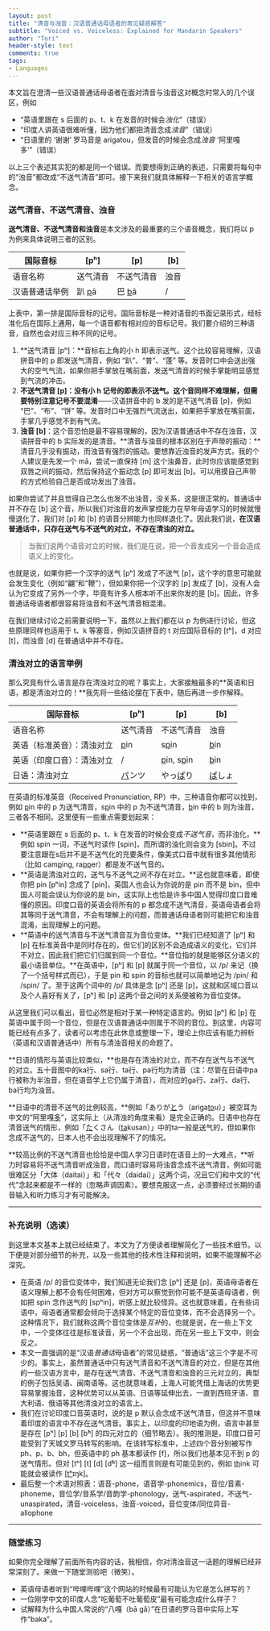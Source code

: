 ```yaml
---
layout: post
title: "清音与浊音：汉语普通话母语者的常见疑惑解答"
subtitle: "Voiced vs. Voiceless: Explained for Mandarin Speakers"
author: "Tori"
header-style: text
comments: true
tags:
- Languages
---
```


本文旨在澄清一些汉语普通话母语者在面对清音与浊音这对概念时常入的几个误区，例如

- “英语里跟在 s 后面的 p、t、k 在发音的时候会*浊化*”（错误）
- “印度人讲英语很难听懂，因为他们都把清音念成*浊音*”（错误）
- “日语里的 ‘谢谢’ 罗马音是 arigatou，但发音的时候会念成*浊音* ‘阿里嘎多‘”（错误）

以上三个表述其实犯的都是同一个错误。而要想得到正确的表述，只需要将每句中的“浊音”都改成“不送气清音”即可。接下来我们就具体解释一下相关的语言学概念。

### 送气清音、不送气清音、浊音

**送气清音、不送气清音和浊音**是本文涉及的最重要的三个语音概念，我们将以 p 为例来具体说明三者的区别。

| 国际音标                    | [pʰ]            | [p]                     | [b]         |
| --------------------------- | --------------- | ----------------------- | ----------- |
| 语音名称                    | 送气清音        | 不送气清音              | 浊音        |
| 汉语普通话举例 | 趴 <u>p</u>ā | 巴 <u>b</u>ā  | /          |

上表中，第一排是国际音标的记号。国际音标是一种对语音的书面记录形式，经标准化后在国际上通用，每一个语音都有相对应的音标记号。我们要介绍的三种语音，自然也会对应三种不同的记号。

1. **送气清音 [pʰ]：**音标右上角的小 h 即表示送气。这个比较容易理解，汉语拼音中的 p 即发送气清音，例如 “趴”、“普”、“蓬” 等。发音时口中会送出强大的空气气流，如果你把手掌放在嘴前面，发送气清音的时候手掌能明显感觉到气流的冲击。
2. **不送气清音 [p]：**没有小 h 记号的即表示不送气。这个音同样不难理解，但需要特别注意**记号不要混淆**——汉语拼音中的 b 发的是不送气清音 [p]，例如 “巴”、“布”、“饼” 等。发音时口中无强烈气流送出，如果把手掌放在嘴前面，手掌几乎感觉不到有气流。
3. **浊音 [b]**：这个音恐怕是最不容易理解的，因为汉语普通话中不存在浊音，汉语拼音中的 b 实际发的是清音。**清音与浊音的根本区别在于声带的振动：**清音几乎没有振动，而浊音有强烈的振动。要想靠近浊音的发声方式，我的个人建议是先发一个 mā，尝试一直保持 [m] 这个浊鼻音，此时你应该能感觉到双唇之间的振动，然后保持这个振动念 [p] 即可发出 [b]。可以用摸自己声带的方式检验自己是否成功发出了浊音。

如果你尝试了并且觉得自己怎么也发不出浊音，没关系，这是很正常的。普通话中并不存在 [b] 这个音，所以我们对浊音的发声掌控能力在早年母语学习的时候就慢慢退化了，我们对 [p] 和 [b] 的语音分辨能力也同样退化了。因此我们说，**在汉语普通话中，只存在送气与不送气的对立，不存在清浊的对立。**

>  当我们说两个语音对立的时候，我们是在说，把一个音发成另一个音会造成语义上的变化。

也就是说，如果你把一个汉字的送气 [pʰ] 发成了不送气 [p]，这个字的意思可能就会发生变化（例如“翩”和“鞭”），但如果你把一个汉字的 [p] 发成了 [b]，没有人会认为它变成了另外一个字，毕竟有许多人根本听不出来你发的是 [b]。因此，许多普通话母语者都很容易将浊音和不送气清音相混淆。

在我们继续讨论之前需要说明一下，虽然以上我们都在以 p 为例进行讨论，但这些原理同样也适用于 t、k 等塞音，例如汉语拼音的 t 对应国际音标的 [tʰ]，d 对应 [t]，而浊音 [d] 在普通话中并不存在。

### 清浊对立的语言举例

那么究竟有什么语言是存在清浊对立的呢？事实上，大家接触最多的**英语和日语，都是清浊对立的！**我先将一些结论摆在下表中，随后再进一步作解释。

| 国际音标                   | [pʰ]          | [p]                     | [b]           |
| -------------------------- | ------------- | ----------------------- | ------------- |
| 语音名称                   | 送气清音      | 不送气清音              | 浊音          |
| 英语（标准英音）：清浊对立 | <u>p</u>in    | s<u>p</u>in             | <u>b</u>in    |
| 英语（印度口音）：清浊对立 | /             | <u>p</u>in, s<u>p</u>in | <u>b</u>in    |
| 日语：清浊对立             | <u>パ</u>ンツ | やっ<u>ぱ</u>り         | <u>ば</u>しょ |

在英语的标准英音（Received Pronunciation, RP）中，三种语音你都可以找到，例如 <u>p</u>in 中的 p 为送气清音，s<u>p</u>in 中的 p 为不送气清音，<u>b</u>in 中的 b 则为浊音，三者各不相同。这里便有一些重点需要划起来：

- **英语里跟在 s 后面的 p、t、k 在发音的时候会变成*不送气音*，而非浊化，**例如 spin 一词，不送气时读作 [spin]，而所谓的浊化则会变为 [sbin]。不过要注意跟在s后并不是不送气化的充要条件，像美式口音中就有很多其他情形（比如 cam<u>p</u>ing, ra<u>pp</u>er）都是发不送气音的。
- **英语是清浊对立的，送气与不送气之间不存在对立。**这也就意味着，即使你把 pin [pʰin] 念成了 [pin]，英国人也会认为你说的是 pin 而不是 bin，但中国人可能会误认为你说的是 bin，这实际上也恰是许多中国人觉得印度口音难懂的原因。印度口音的英语会将所有的 p 都念成不送气清音，英语母语者会将其等同于送气清音，不会有理解上的问题，而普通话母语者则可能把它和浊音混淆，出现理解上的问题。
- **英语中的送气清音与不送气清音互为音位变体。**我们已经知道了 [pʰ] 和 [p] 在标准英音中是同时存在的，但它们的区别不会造成语义的变化，它们并不对立，因此我们把它们归属到同一个音位。**音位指的就是能够区分语义的最小语音单位。**在英语中，[pʰ] 和 [p] 就属于同一个音位，以 /p/ 来记（换了一个括号样式而已），于是 pin 和 spin 的音标也就可以简单地记为 /pin/ 和 /spin/ 了。至于这两个词中的 /p/ 具体是念 [pʰ] 还是 [p]，这就和区域口音以及个人喜好有关了，[pʰ] 和 [p] 这两个音之间的关系便被称为音位变体。

从这里我们可以看出，音位必然是相对于某一种特定语言的。例如 [pʰ] 和 [p] 在英语中属于同一个音位，但是在汉语普通话中则属于不同的音位。到这里，内容可能已经有点多了，读者可以考虑在此休息或整理一下，理论上你应该有能力辨析（英语和汉语普通话中）所有与清浊音相关的命题了。

**日语的情形与英语比较类似，**也是存在清浊的对立，而不存在送气与不送气的对立。五十音图中的ka行、sa行、ta行、pa行均为清音（注：尽管在日语中pa行被称为半浊音，但在语音学上它仍属于清音），而对应的ga行、za行、da行、ba行均为浊音。

**日语中的清音不送气的比例较高，**例如「ありが<u>と</u>う（ariga<u>to</u>u）」被空耳为中文的“阿里嘎<u>多</u>”，这实际上（从清浊的角度来看）是完全正确的。日语中也存在清音送气的情形，例如「<u>た</u>くさん（<u>ta</u>kusan）」中的ta一般是送气的，但如果你念成不送气的，日本人也不会出现理解不了的情况。

**较高比例的不送气清音也恰恰是中国人学习日语时在语音上的一大难点，**听力时容易将不送气清音听成浊音，而口语时容易将浊音念成不送气清音，例如可能很难区分「大体（daitai）」和「代々（daidai）」这两个词，况且它们和中文的“代代”念起来都是不一样的（忽略声调因素）。要想克服这一点，必须要经过长期的语音输入和听力练习才有可能解决。

---

### 补充说明（选读）

到这里本文基本上就已经结束了。本文为了方便读者理解简化了一些技术细节。以下便是对部分细节的补充，以及一些其他的技术性注释和说明，如果不能理解不必深究。

- 在英语 /p/ 的音位变体中，我们知道无论我们念 [pʰ] 还是 [p]，英语母语者在语义理解上都不会有任何困难，但对方可以察觉到你可能不是英语母语者，例如把 spin 念作送气的 [spʰin]，听感上就比较怪异。这也就意味着，在有些词语中，母语者通常都会倾向于选择某个特定的音位变体，而不会选择另一个。这种情况下，我们就称这两个音位变体是*互补*的，也就是说，在一些上下文中，一个变体往往是标准读音，另一个不会出现，而在另一些上下文中，则会反之。
- 本文一直强调的是“汉语*普通话*母语者”的常见疑惑，“普通话”这三个字是不可少的。事实上，虽然普通话中只有送气清音和不送气清音的对立，但是在其他的一些汉语方言中，是存在送气清音、不送气清音和浊音的三元对立的，典型的例子包括吴语、闽南语等。这也就意味着，上海人可能凭借上海话的优势更容易掌握浊音，这种优势可以从英语、日语等延伸出去，一直到西班牙语、意大利语、俄语等其他清浊对立的语言上。
- 我们在讨论印度口音英语时，说的是 p 默认会念成不送气清音，但这并不意味着印度的语言中不存在送气清音。事实上，以印度的印地语为例，语言中甚至是存在 [pʰ] [p] [b] [bʱ] 的四元对立的（细节略去）。我的推测是，印度口音可能受到了天城文罗马转写的影响。在该转写标准中，上述四个音分别被写作 ph、p、b、bh，但英语中的 ph 基本都读作 [f]，所以我们也基本见不到 p 的送气情形。但对 [tʰ] [t] [d] [dʱ] 这一组而言则是有可能见到的，例如 <u>th</u>ink 可能就会被读作 [<u>tʰ</u>ɪŋk]。
- 最后整一个术语对照表：语音-phone，语音学-phonemics，音位/音素-phoneme，音位学/音系学/音韵学-phonology，送气-aspirated，不送气-unaspirated，清音-voiceless，浊音-voiced，音位变体/同位异音-allophone

---

### 随堂练习

如果你完全理解了前面所有内容的话，我相信，你对清浊音这一话题的理解已经非常深刻了。来做一下随堂测验吧（微笑）。

- 英语母语者听到“哔哩哔哩”这个网站的时候最有可能认为它是怎么拼写的？
- 一位刚学中文的印度人念“吃葡萄不吐葡萄皮”最有可能念成什么样子？
- 试解释为什么中国人常说的“八嘎（bā gǎ）”在日语的罗马音中实际上写作“baka”。

